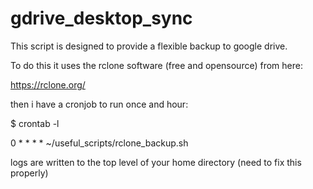 # gdrive_desktop_sync

This script is designed to provide a flexible backup to google drive.

To do this it uses the rclone software (free and opensource) from here:

https://rclone.org/ 

then i have a cronjob to run once and hour:

$ crontab -l

0 * * * * ~/useful_scripts/rclone_backup.sh

logs are written to the top level of your home directory (need to fix this properly)
